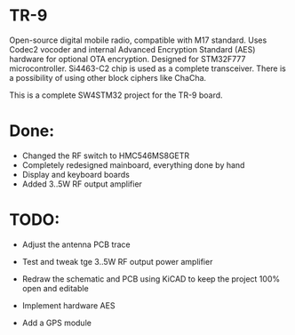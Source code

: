 # TR-9
Open-source digital mobile radio, compatible with M17 standard. Uses Codec2 vocoder and internal Advanced Encryption Standard (AES) hardware for optional OTA encryption. Designed for STM32F777 microcontroller. Si4463-C2 chip is used as a complete transceiver. There is a possibility of using other block ciphers like ChaCha.

This is a complete SW4STM32 project for the TR-9 board.

# Done: 
- Changed the RF switch to HMC546MS8GETR 
- Completely redesigned mainboard, everything done by hand 
- Display and keyboard boards 
- Added 3..5W RF output amplifier 

# TODO: 
- Adjust the antenna PCB trace
- Test and tweak tge 3..5W RF output power amplifier 
- Redraw the schematic and PCB using KiCAD to keep the project 100% open and editable   
  
- Implement hardware AES  
- Add a GPS module  
